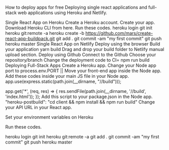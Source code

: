 How to deploy apps for free
Deploying single react applications and full-stack web applications using Heroku and Netlify.

Single React App on Heroku
Create a Heroku account.
Create your app.
Download Heroku CLI from here.
Run these codes.
heroku login
git init
heroku git:remote -a <app-name>
heroku create -b https://github.com/mars/create-react-app-buildpack.git
git add .
git commit -am "my first commit"
git push heroku master
Single React App on Netlify
Deploy using the browser
Build your application
yarn build
Drag and drop your build folder to Netlify manual upload section.
Deploy using Github
Connect to the Github
Choose your repository/branch
Change the deployment code to
CI= npm run build
Deploying Full-Stack Apps
Create a Heroku app.
Change your Node app port to
process.env.PORT || <any port number>
Move your front-end app inside the Node app.
Add these codes inside your main JS file in your Node app.
app.use(express.static(path.join(__dirname, "/<front end app folder name>/build")));

app.get('*', (req, res) => {
  res.sendFile(path.join(__dirname, '/<front end app folder name>/build', 'index.html'));
});
Add this script to your package.json in the Node app.
"heroku-postbuild": "cd client && npm install && npm run build"
Change your API URL in your React app.

Set your environment variables on Heroku

Run these codes.

heroku login
git init
heroku git:remote -a <app-name>
git add .
git commit -am "my first commit"
git push heroku master
